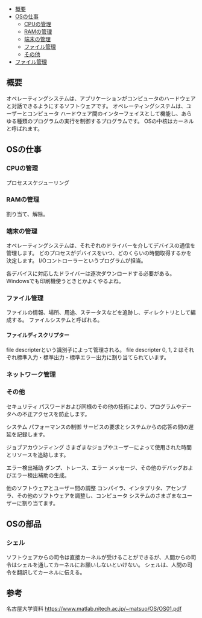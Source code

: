 - [概要](#概要)
- [OSの仕事](#osの仕事)
  - [CPUの管理](#cpuの管理)
  - [RAMの管理](#ramの管理)
  - [端末の管理](#端末の管理)
  - [ファイル管理](#ファイル管理)
  - [その他](#その他)
- [ファイル管理](#ファイル管理-1)


## 概要
オペレーティングシステムは、アプリケーションがコンピュータのハードウェアと対話できるようにするソフトウェアです。
オペレーティングシステムは、ユーザーとコンピュータ ハードウェア間のインターフェイスとして機能し、あらゆる種類のプログラムの実行を制御するプログラムです。
OSの中核はカーネルと呼ばれます。

## OSの仕事
### CPUの管理
プロセススケジューリング

### RAMの管理
割り当て、解除。

### 端末の管理
オペレーティングシステムは、それぞれのドライバーを介してデバイスの通信を管理します。
どのプロセスがデバイスをいつ、どのくらいの時間取得するかを決定します。
I/Oコントローラーというプログラムが担当。

各デバイスに対応したドライバーは逐次ダウンロードする必要がある。Windowsでも印刷機使うときとかよくやるよね。

### ファイル管理
ファイルの情報、場所、用途、ステータスなどを追跡し、ディレクトリとして編成する。
ファイルシステムと呼ばれる。

#### ファイルディスクリプター
file descripterという識別子によって管理される。
file descripter 0, 1, 2 はそれぞれ標準入力・標準出力・標準エラー出力に割り当てられています。

### ネットワーク管理

### その他
セキュリティ
    パスワードおよび同様のその他の技術により、プログラムやデータへの不正アクセスを防止します。

システム パフォーマンスの制御
    サービスの要求とシステムからの応答の間の遅延を記録します。

ジョブアカウンティング
    さまざまなジョブやユーザーによって使用された時間とリソースを追跡します。

エラー検出補助
    ダンプ、トレース、エラー メッセージ、その他のデバッグおよびエラー検出補助の生成。

他のソフトウェアとユーザー間の調整
    コンパイラ、インタプリタ、アセンブラ、その他のソフトウェアを調整し、コンピュータ システムのさまざまなユーザーに割り当てます。

## OSの部品
### シェル
ソフトウェアからの司令は直接カーネルが受けることができるが、人間からの司令はシェルを通してカーネルにお願いしないといけない。
シェルは、人間の司令を翻訳してカーネルに伝える。


## 参考
名古屋大学資料
https://www.matlab.nitech.ac.jp/~matsuo/OS/OS01.pdf
